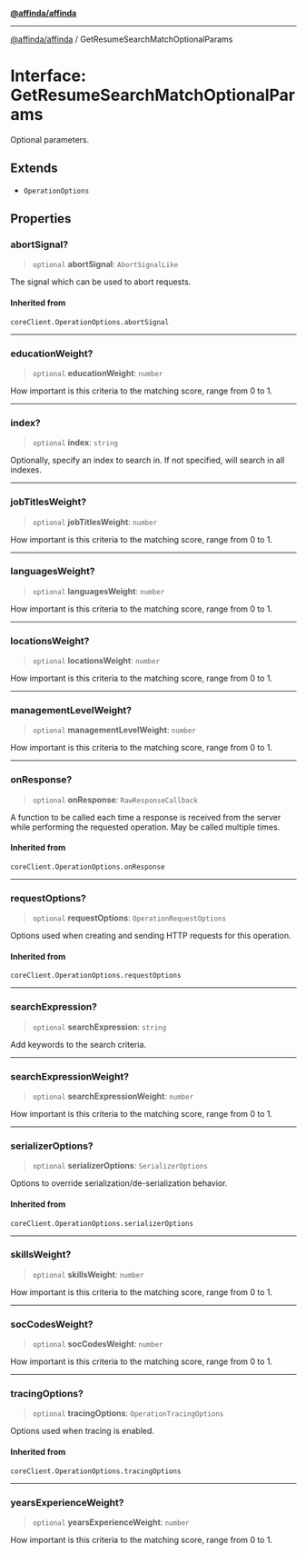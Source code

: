 [**@affinda/affinda**](../README.md)

***

[@affinda/affinda](../globals.md) / GetResumeSearchMatchOptionalParams

# Interface: GetResumeSearchMatchOptionalParams

Optional parameters.

## Extends

- `OperationOptions`

## Properties

### abortSignal?

> `optional` **abortSignal**: `AbortSignalLike`

The signal which can be used to abort requests.

#### Inherited from

`coreClient.OperationOptions.abortSignal`

***

### educationWeight?

> `optional` **educationWeight**: `number`

How important is this criteria to the matching score, range from 0 to 1.

***

### index?

> `optional` **index**: `string`

Optionally, specify an index to search in. If not specified, will search in all indexes.

***

### jobTitlesWeight?

> `optional` **jobTitlesWeight**: `number`

How important is this criteria to the matching score, range from 0 to 1.

***

### languagesWeight?

> `optional` **languagesWeight**: `number`

How important is this criteria to the matching score, range from 0 to 1.

***

### locationsWeight?

> `optional` **locationsWeight**: `number`

How important is this criteria to the matching score, range from 0 to 1.

***

### managementLevelWeight?

> `optional` **managementLevelWeight**: `number`

How important is this criteria to the matching score, range from 0 to 1.

***

### onResponse?

> `optional` **onResponse**: `RawResponseCallback`

A function to be called each time a response is received from the server
while performing the requested operation.
May be called multiple times.

#### Inherited from

`coreClient.OperationOptions.onResponse`

***

### requestOptions?

> `optional` **requestOptions**: `OperationRequestOptions`

Options used when creating and sending HTTP requests for this operation.

#### Inherited from

`coreClient.OperationOptions.requestOptions`

***

### searchExpression?

> `optional` **searchExpression**: `string`

Add keywords to the search criteria.

***

### searchExpressionWeight?

> `optional` **searchExpressionWeight**: `number`

How important is this criteria to the matching score, range from 0 to 1.

***

### serializerOptions?

> `optional` **serializerOptions**: `SerializerOptions`

Options to override serialization/de-serialization behavior.

#### Inherited from

`coreClient.OperationOptions.serializerOptions`

***

### skillsWeight?

> `optional` **skillsWeight**: `number`

How important is this criteria to the matching score, range from 0 to 1.

***

### socCodesWeight?

> `optional` **socCodesWeight**: `number`

How important is this criteria to the matching score, range from 0 to 1.

***

### tracingOptions?

> `optional` **tracingOptions**: `OperationTracingOptions`

Options used when tracing is enabled.

#### Inherited from

`coreClient.OperationOptions.tracingOptions`

***

### yearsExperienceWeight?

> `optional` **yearsExperienceWeight**: `number`

How important is this criteria to the matching score, range from 0 to 1.
